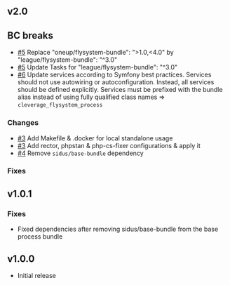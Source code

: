 v2.0
------

## BC breaks

* [#5](https://github.com/cleverage/flysystem-process-bundle/issues/5) Replace "oneup/flysystem-bundle": ">1.0,<4.0" by "league/flysystem-bundle": "^3.0"
* [#5](https://github.com/cleverage/flysystem-process-bundle/issues/5) Update Tasks for "league/flysystem-bundle": "^3.0"
* [#6](https://github.com/cleverage/flysystem-process-bundle/issues/6) Update services according to Symfony best practices. Services should not use autowiring or autoconfiguration. Instead, all services should be defined explicitly.
  Services must be prefixed with the bundle alias instead of using fully qualified class names => `cleverage_flysystem_process`

### Changes

* [#3](https://github.com/cleverage/flysystem-process-bundle/issues/3) Add Makefile & .docker for local standalone usage
* [#3](https://github.com/cleverage/flysystem-process-bundle/issues/3) Add rector, phpstan & php-cs-fixer configurations & apply it
* [#4](https://github.com/cleverage/flysystem-process-bundle/issues/4) Remove `sidus/base-bundle` dependency

### Fixes

v1.0.1
------

### Fixes

* Fixed dependencies after removing sidus/base-bundle from the base process bundle

v1.0.0
------

* Initial release
